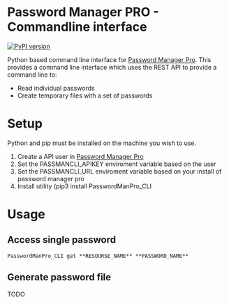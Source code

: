 # Password Manager PRO - Commandline interface

[![PyPI version](https://badge.fury.io/py/passwordmanpro_cli.svg)](https://badge.fury.io/py/passwordmanpro_cli)

Python based command line interface for [Password Manager Pro](https://www.manageengine.com/products/passwordmanagerpro/help/restapi.html). This provides a command line interface which uses the REST API to provide a command line to:

 - Read individual passwords
 - Create temporary files with a set of passwords


# Setup

Python and pip must be installed on the machine you wish to use.

 1. Create a API user in [Password Manager Pro](https://www.manageengine.com/products/passwordmanagerpro/help/restapi.html)
 2. Set the PASSMANCLI_APIKEY enviroment variable based on the user
 3. Set the PASSMANCLI_URL enviroment variable based on your install of password manager pro
 4. Install utility (pip3 install PasswordManPro_CLI
 
# Usage

## Access single password

```
PasswordManPro_CLI get **RESOURSE_NAME** **PASSWORD_NAME**
```

## Generate password file

TODO

